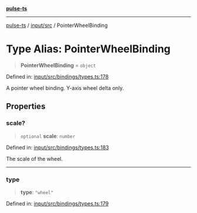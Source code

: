 [**pulse-ts**](../../../README.md)

***

[pulse-ts](../../../README.md) / [input/src](../README.md) / PointerWheelBinding

# Type Alias: PointerWheelBinding

> **PointerWheelBinding** = `object`

Defined in: [input/src/bindings/types.ts:178](https://github.com/jlehett/pulse-ts/blob/95f7e0ab0aafbcd2aad691251c554317b3dfe19c/packages/input/src/bindings/types.ts#L178)

A pointer wheel binding. Y-axis wheel delta only.

## Properties

### scale?

> `optional` **scale**: `number`

Defined in: [input/src/bindings/types.ts:183](https://github.com/jlehett/pulse-ts/blob/95f7e0ab0aafbcd2aad691251c554317b3dfe19c/packages/input/src/bindings/types.ts#L183)

The scale of the wheel.

***

### type

> **type**: `"wheel"`

Defined in: [input/src/bindings/types.ts:179](https://github.com/jlehett/pulse-ts/blob/95f7e0ab0aafbcd2aad691251c554317b3dfe19c/packages/input/src/bindings/types.ts#L179)
